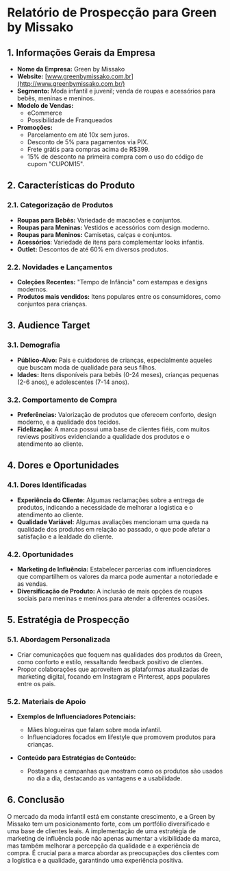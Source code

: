 # Relatório de Prospecção para Green by Missako

## 1. Informações Gerais da Empresa

- **Nome da Empresa:** Green by Missako
- **Website:** [www.greenbymissako.com.br](http://www.greenbymissako.com.br/)
- **Segmento:** Moda infantil e juvenil; venda de roupas e acessórios para bebês, meninas e meninos.
- **Modelo de Vendas:**
  - eCommerce
  - Possibilidade de Franqueados
- **Promoções:** 
  - Parcelamento em até 10x sem juros.
  - Desconto de 5% para pagamentos via PIX.
  - Frete grátis para compras acima de R$399.
  - 15% de desconto na primeira compra com o uso do código de cupom "CUPOM15".

## 2. Características do Produto

### 2.1. Categorização de Produtos

- **Roupas para Bebês:** Variedade de macacões e conjuntos.
- **Roupas para Meninas:** Vestidos e acessórios com design moderno.
- **Roupas para Meninos:** Camisetas, calças e conjuntos.
- **Acessórios**: Variedade de itens para complementar looks infantis.
- **Outlet:** Descontos de até 60% em diversos produtos.

### 2.2. Novidades e Lançamentos

- **Coleções Recentes:** "Tempo de Infância" com estampas e designs modernos.
- **Produtos mais vendidos:** Itens populares entre os consumidores, como conjuntos para crianças.

## 3. Audience Target

### 3.1. Demografia

- **Público-Alvo:** Pais e cuidadores de crianças, especialmente aqueles que buscam moda de qualidade para seus filhos.
- **Idades:** Itens disponíveis para bebês (0-24 meses), crianças pequenas (2-6 anos), e adolescentes (7-14 anos).

### 3.2. Comportamento de Compra

- **Preferências:** Valorização de produtos que oferecem conforto, design moderno, e a qualidade dos tecidos.
- **Fidelização:** A marca possui uma base de clientes fiéis, com muitos reviews positivos evidenciando a qualidade dos produtos e o atendimento ao cliente.

## 4. Dores e Oportunidades

### 4.1. Dores Identificadas

- **Experiência do Cliente:** Algumas reclamações sobre a entrega de produtos, indicando a necessidade de melhorar a logística e o atendimento ao cliente.
- **Qualidade Variável:** Algumas avaliações mencionam uma queda na qualidade dos produtos em relação ao passado, o que pode afetar a satisfação e a lealdade do cliente.
  
### 4.2. Oportunidades

- **Marketing de Influência:** Estabelecer parcerias com influenciadores que compartilhem os valores da marca pode aumentar a notoriedade e as vendas.
- **Diversificação de Produto:** A inclusão de mais opções de roupas sociais para meninas e meninos para atender a diferentes ocasiões.
  
## 5. Estratégia de Prospecção

### 5.1. Abordagem Personalizada

- Criar comunicações que foquem nas qualidades dos produtos da Green, como conforto e estilo, ressaltando feedback positivo de clientes.
- Propor colaborações que aproveitem as plataformas atualizadas de marketing digital, focando em Instagram e Pinterest, apps populares entre os pais.
  
### 5.2. Materiais de Apoio

- **Exemplos de Influenciadores Potenciais:**
  - Mães blogueiras que falam sobre moda infantil.
  - Influenciadores focados em lifestyle que promovem produtos para crianças.
  
- **Conteúdo para Estratégias de Conteúdo:**
  - Postagens e campanhas que mostram como os produtos são usados no dia a dia, destacando as vantagens e a usabilidade.

## 6. Conclusão

O mercado da moda infantil está em constante crescimento, e a Green by Missako tem um posicionamento forte, com um portfólio diversificado e uma base de clientes leais. A implementação de uma estratégia de marketing de influência pode não apenas aumentar a visibilidade da marca, mas também melhorar a percepção da qualidade e a experiência de compra. É crucial para a marca abordar as preocupações dos clientes com a logística e a qualidade, garantindo uma experiência positiva.
